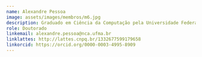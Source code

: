 ```yaml
---
name: Alexandre Pessoa
image: assets/images/membros/m6.jpg
description: Graduado em Ciência da Computação pela Universidade Federal do Maranhão (UFMA), Mestre em Ciência da Computação no Instituto de Matemática e Estatística da Universidade de São Paulo (IME-USP), na área de Inteligência Artificial e Doutorando em Ciência da Computação pelo programa de Doutorado em Ciência da Computação Associação UFMA/UFPI. Possui interesse em Inteligência Artificial Processamento de Imagens Digitais, Banco de Dados, Processamento de Linguagem Natural e Visão Computacional. 
role: Doutorado
linkemail: alexandre.pessoa@nca.ufma.br
linklattes: http://lattes.cnpq.br/1332677599179658
linkorcid: https://orcid.org/0000-0003-4995-8909
---
```


